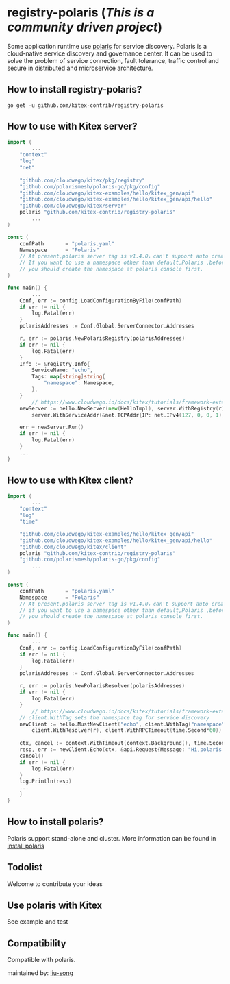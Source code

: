 # registry-polaris (*This is a community driven project*)

Some application runtime use [polaris](https://github.com/polarismesh/polaris) for service discovery. Polaris is a cloud-native service discovery and governance center. 
It can be used to solve the problem of service connection, fault tolerance, traffic control and secure in distributed and microservice architecture.

## How to install registry-polaris?
```
go get -u github.com/kitex-contrib/registry-polaris
```

## How to use with Kitex server?

```go
import (
        ...
   	"context"
   	"log"
   	"net"
   
   	"github.com/cloudwego/kitex/pkg/registry"
   	"github.com/polarismesh/polaris-go/pkg/config"
   	"github.com/cloudwego/kitex-examples/hello/kitex_gen/api"
   	"github.com/cloudwego/kitex-examples/hello/kitex_gen/api/hello"
   	"github.com/cloudwego/kitex/server"
   	polaris "github.com/kitex-contrib/registry-polaris"
        ...
)

const (
	confPath       = "polaris.yaml"
	Namespace      = "Polaris"
	// At present,polaris server tag is v1.4.0，can't support auto create namespace,
	// If you want to use a namespace other than default,Polaris ,before you register an instance,
	// you should create the namespace at polaris console first.
)

func main() {
        ...
	Conf, err := config.LoadConfigurationByFile(confPath)
	if err != nil {
		log.Fatal(err)
	}
	polarisAddresses := Conf.Global.ServerConnector.Addresses

	r, err := polaris.NewPolarisRegistry(polarisAddresses)
	if err != nil {
		log.Fatal(err)
	}
	Info := &registry.Info{
		ServiceName: "echo",
		Tags: map[string]string{
			"namespace": Namespace,
		},
	}
        // https://www.cloudwego.io/docs/kitex/tutorials/framework-exten/service_discovery/#usage-example
	newServer := hello.NewServer(new(HelloImpl), server.WithRegistry(r), server.WithRegistryInfo(Info),
		server.WithServiceAddr(&net.TCPAddr{IP: net.IPv4(127, 0, 0, 1), Port: 8888}))

	err = newServer.Run()
	if err != nil {
		log.Fatal(err)
	}
	...
}
```


## How to use with Kitex client?

```go
import (
        ...
	"context"
	"log"
	"time"

	"github.com/cloudwego/kitex-examples/hello/kitex_gen/api"
	"github.com/cloudwego/kitex-examples/hello/kitex_gen/api/hello"
	"github.com/cloudwego/kitex/client"
	polaris "github.com/kitex-contrib/registry-polaris"
	"github.com/polarismesh/polaris-go/pkg/config"
        ...
)

const (
	confPath       = "polaris.yaml"
	Namespace      = "Polaris"
	// At present,polaris server tag is v1.4.0，can't support auto create namespace,
	// if you want to use a namespace other than default,Polaris ,before you register an instance,
	// you should create the namespace at polaris console first.
)

func main() {
        ...
	Conf, err := config.LoadConfigurationByFile(confPath)
	if err != nil {
		log.Fatal(err)
	}
	polarisAddresses := Conf.Global.ServerConnector.Addresses

	r, err := polaris.NewPolarisResolver(polarisAddresses)
	if err != nil {
		log.Fatal(err)
	}
        // https://www.cloudwego.io/docs/kitex/tutorials/framework-exten/service_discovery/#usage-example
	// client.WithTag sets the namespace tag for service discovery
	newClient := hello.MustNewClient("echo", client.WithTag("namespace", Namespace),
		client.WithResolver(r), client.WithRPCTimeout(time.Second*60))
	
	ctx, cancel := context.WithTimeout(context.Background(), time.Second*60)
	resp, err := newClient.Echo(ctx, &api.Request{Message: "Hi,polaris!"})
	cancel()
	if err != nil {
		log.Fatal(err)
	}
	log.Println(resp)
	...
	}
}

```
## How to install polaris?
Polaris support stand-alone and cluster. More information can be found in [install polaris](https://polarismesh.cn/zh/doc/%E5%BF%AB%E9%80%9F%E5%85%A5%E9%97%A8/%E5%AE%89%E8%A3%85%E6%9C%8D%E5%8A%A1%E7%AB%AF/%E5%AE%89%E8%A3%85%E5%8D%95%E6%9C%BA%E7%89%88.html#%E5%8D%95%E6%9C%BA%E7%89%88%E5%AE%89%E8%A3%85)

## Todolist
Welcome to contribute your ideas

## Use polaris with Kitex

See example and test
  
## Compatibility

Compatible with polaris.

maintained by: [liu-song](https://github.com/liu-song)
